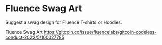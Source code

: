 # Fluence Swag Art

Suggest a swag design for Fluence T-shirts or Hoodies.

Fluence Swag Art
https://gitcoin.co/issue/fluencelabs/gitcoin-codeless-conduct-2022/5/100027785
